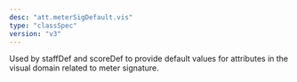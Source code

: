 ```yaml
---
desc: "att.meterSigDefault.vis"
type: "classSpec"
version: "v3"
---
```


Used by staffDef and scoreDef to provide default values for attributes in the visual
domain related to meter signature.